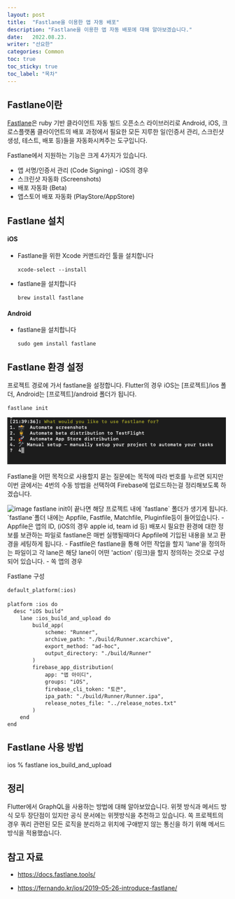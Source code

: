 ```yaml
---
layout: post
title:  "Fastlane을 이용한 앱 자동 배포"
description: "Fastlane을 이용한 앱 자동 배포에 대해 알아보겠습니다."
date:   2022.08.23.
writer: "선요한"
categories: Common
toc: true
toc_sticky: true
toc_label: "목차"
---
```


## Fastlane이란	

[Fastlane](https://docs.fastlane.tools/)은 ruby 기반 클라이언트 자동 빌드 오픈소스 라이브러리로 Android, iOS, 크로스플랫폼 클라이언트의 배포 과정에서 필요한 모든 지루한 일(인증서 관리, 스크린샷 생성, 테스트, 배포 등)들을 자동화시켜주는 도구입니다. 

Fastlane에서 지원하는 기능은 크게 4가지가 있습니다.

- 앱 서명/인증서 관리 (Code Signing) - iOS의 경우
- 스크린샷 자동화 (Screenshots)
- 배포 자동화 (Beta)
- 앱스토어 배포 자동화 (PlayStore/AppStore)



## Fastlane 설치

#### iOS

- Fastlane을 위한 Xcode 커맨드라인 툴을 설치합니다

  ```
  xcode-select --install
  ```

- fastlane을 설치합니다

  ```
  brew install fastlane
  ```



#### Android

- fastlane을 설치합니다

  ```
  sudo gem install fastlane
  ```



## Fastlane 환경 설정

프로젝트 경로에 가서 fastlane을 설정합니다. Flutter의 경우 iOS는 [프로젝트]/ios 폴더, Android는 [프로젝트]/android 폴더가 됩니다. 

```
fastlane init
```

<img src="/images/2022-08-23-Fastlane/1.png" alt="drawing" width="500"/>

Fastlane을 어떤 목적으로 사용할지 묻는 질문에는 목적에 따라 번호를 누르면 되지만 이번 글에서는 4번의 수동 방법을 선택하여 Firebase에 업로드하는걸 정리해보도록 하겠습니다. 

<img width="500" alt="image" src="https://user-images.githubusercontent.com/54565079/186076608-f737c0f4-1c87-4a9d-adcd-573292bfcedf.png">
fastlane init이 끝나면 해당 프로젝트 내에 `fastlane` 폴더가 생기게 됩니다. `fastlane`폴더 내에는 Appfile, Fastfile, Matchfile, Pluginfile등이 들어있습니다. 
- Appfile은 앱의 ID, (iOS의 경우 apple id, team id 등) 배포시 필요한 환경에 대한 정보를 보관하는 파일로 fastlane은 매번 실행될때마다 Appfile에 기입된 내용을 보고 환경을 세팅하게 됩니다. 
- Fastfile은 fastlane을 통해 어떤 작업을 할지 'lane'을 정의하는 파일이고 각 lane은 해당 lane이 어떤 'action' (링크)을 할지 정의하는 것으로 구성되어 있습니다.
- 쏙 앱의 경우  

Fastlane 구성
~~~
default_platform(:ios)

platform :ios do
  desc "iOS build"
    lane :ios_build_and_upload do
        build_app(
            scheme: "Runner",
            archive_path: "./build/Runner.xcarchive",
            export_method: "ad-hoc",
            output_directory: "./build/Runner"
        )
        firebase_app_distribution(
            app: "앱 아이디",
            groups: "iOS",
            firebase_cli_token: "토큰",
            ipa_path: "./build/Runner/Runner.ipa",
            release_notes_file: "../release_notes.txt"
        )
    end
end

~~~


## Fastlane 사용 방법

ios % fastlane ios_build_and_upload   






## 정리

Flutter에서 GraphQL을 사용하는 방법에 대해 알아보았습니다. 위젯 방식과 메서드 방식 모두 장단점이 있지만 공식 문서에는 위젯방식을 추천하고 있습니다. 쏙 프로젝트의 경우 쿼리 관련된 모든 로직을 분리하고 위치에 구애받지 않는 통신을 하기 위해 메서드 방식을 적용했습니다. 




## 참고 자료
- <https://docs.fastlane.tools/>

- <https://fernando.kr/ios/2019-05-26-introduce-fastlane/>
